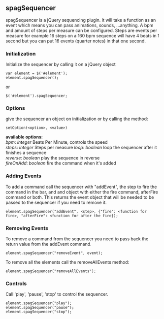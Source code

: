 ## spagSequencer

spagSequencer is a jQuery sequencing plugin. It will take a function as an event which means you can pass
animations, sounds, ...anything. A bpm and amount of steps per
measure can be configured. Steps are events per measure for example 16 steps on a 160 bpm sequence will have 4
beats in 1 second but you can put 16 events (quarter notes) in that one second.

### Initialization

Initialize the sequencer by calling it on a jQuery object 

	var element = $('#element');
	element.spagSequencer();

or

	$('#element').spagSequencer;

### Options
give the sequencer an object on initialization or by calling the method:

	setOption(<option>, <value>)

**available options:**  
	*bpm*:			*integer*		Beats Per Minute, controls the speed  
	*steps*:		*integer*		Steps per measure
	*loop*:			*boolean*		loop the sequencer after it finishes a sequence  
	*reverse*:		*boolean*		play the sequence in reverse  
	*fireOnAdd*:	*boolean*		fire the command when it's added  

### Adding Events 
 To add a command call the sequencer with "addEvent", the step to fire the command in the bar, and and object
 with either the fire command, afterFire command or both.
 This returns the event object that will be needed to be passed to the sequencer if you need to remove it.

 	element.spagSequencer("addEvent", <step>, {"fire": <function for fire>, "afterFire": <function for after the fire});

### Removing Events
 To remove a command from the sequencer you need to pass back the return value from the addEvent command.

	element.spagSequencer("removeEvent", event);
 
 To remove all the elements call the removeAllEvents method:

	element.spagSequencer("removeAllEvents");

### Controls
Call 'play', 'pause', 'stop' to control the sequencer.

	element.spagSequencer("play");
	element.spagSequencer("pause");
	element.spagSequencer("stop");
